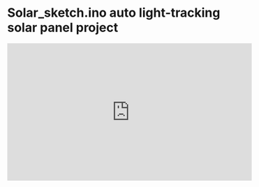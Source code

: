 # Solar_sketch.ino auto light-tracking solar panel project

<iframe width="560" height="315" src="https://www.youtube.com/embed/Yl9go0NtzGw?si=JL18IKZkHlrRMqWB" title="YouTube video player" frameborder="0" allow="accelerometer; autoplay; clipboard-write; encrypted-media; gyroscope; picture-in-picture; web-share" allowfullscreen></iframe>
